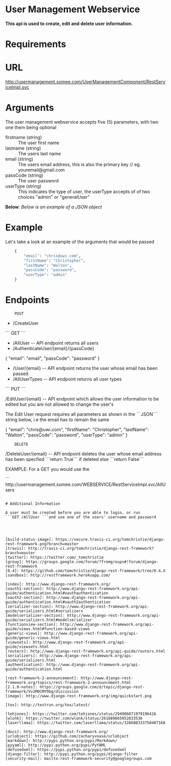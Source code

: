 # User Management Webservice


**This api is used to create, edit and delete user information.**

# Requirements



# URL 

http://usermanagement.somee.com/UserManagementComponent/RestServiceImpl.svc



# Arguments


The user management webservice accepts five (5) parameters, with two one them being optional

<dl>
<dt>firstname  (string) </dt>
  <dd>The user first name</dd>

<dt>lastname  (string)</dt>
  <dd>The users last name  </dd>

<dt>email  (string) </dt>
  <dd>The users email address, this is also the primary key // eg. youremail@gmail.com</dd>

<dt>passCode (string)</dt>
  <dd>The user password</dd>

<dt>userType (string)</dt>
  <dd>This indicates the type of user, the userType accepts of of two choices "admin" or "generalUser"</dd>


**Below**: *Below is an example of a JSON object*

# Example

Let's take a look at an example of the arguments that would be passed


```python
	{
		"email": "chris@uwi.com",
		"firstName": "Christopher",
		"lastName": "Walton",
		"passCode": "password",
		"userType": "admin"
	}

```
# Endpoints

```
    POST
```
<ul>
<li>/CreateUser</li>
</ul>
```
    GET
```
<ul>
<li>/AllUser      -- API endpoint returns all users</li>
<li>/AuthenticateUser/{email}/{passCode}</li>
</ul>
		{ 
		"email": "email",
		"passCode": "password"
		}
<ul>		
<li>/User/{email}	-- API endpoint returns the user whose email has been passed </li>
<li>/AllUserTypes	-- API endpoint returns all user types </li>
</ul>
```
    PUT
```
<p>/EditUser/{email}   -- API endpoint which allows the user information to be edited but you are not allowed to change the user's </p>

<p>
	The Edit User request requires all parameters as shown in the ```JSON``` string below, i.e the email has to remain the same 
</p>
	{
		"email": "chris@uwi.com",
		"firstName": "Christopher",
		"lastName": "Walton",
		"passCode": "password",
		"userType": "admin"
	}



```
    DELETE
```
<p>/DeleteUser/{email}  -- API endpoint deletes the user whose email address has been specfied  ```return True``` if deleted else ```return False```</p>

<p>
	 EXAMPLE: For a GET you would use the 	
</p>
```
	http://usermanagement.somee.com/WEBSERVICE/RestServiceImpl.svc/AllUsers

```

# Additional Information

A user must be created before you are able to login, or run
```GET /AllUser ```and use one of the users' username and password




[build-status-image]: https://secure.travis-ci.org/tomchristie/django-rest-framework.png?branch=master
[travis]: http://travis-ci.org/tomchristie/django-rest-framework?branch=master
[twitter]: https://twitter.com/_tomchristie
[group]: https://groups.google.com/forum/?fromgroups#!forum/django-rest-framework
[0.4]: https://github.com/tomchristie/django-rest-framework/tree/0.4.X
[sandbox]: http://restframework.herokuapp.com/

[index]: http://www.django-rest-framework.org/
[oauth1-section]: http://www.django-rest-framework.org/api-guide/authentication.html#oauthauthentication
[oauth2-section]: http://www.django-rest-framework.org/api-guide/authentication.html#oauth2authentication
[serializer-section]: http://www.django-rest-framework.org/api-guide/serializers.html#serializers
[modelserializer-section]: http://www.django-rest-framework.org/api-guide/serializers.html#modelserializer
[functionview-section]: http://www.django-rest-framework.org/api-guide/views.html#function-based-views
[generic-views]: http://www.django-rest-framework.org/api-guide/generic-views.html
[viewsets]: http://www.django-rest-framework.org/api-guide/viewsets.html
[routers]: http://www.django-rest-framework.org/api-guide/routers.html
[serializers]: http://www.django-rest-framework.org/api-guide/serializers.html
[authentication]: http://www.django-rest-framework.org/api-guide/authentication.html

[rest-framework-2-announcement]: http://www.django-rest-framework.org/topics/rest-framework-2-announcement.html
[2.1.0-notes]: https://groups.google.com/d/topic/django-rest-framework/Vv2M0CMY9bg/discussion
[image]: http://www.django-rest-framework.org/img/quickstart.png

[tox]: http://testrun.org/tox/latest/

[tehjones]: https://twitter.com/tehjones/status/294986071979196416
[wlonk]: https://twitter.com/wlonk/status/261689665952833536
[laserllama]: https://twitter.com/laserllama/status/328688333750407168

[docs]: http://www.django-rest-framework.org/
[urlobject]: https://github.com/zacharyvoase/urlobject
[markdown]: http://pypi.python.org/pypi/Markdown/
[pyyaml]: http://pypi.python.org/pypi/PyYAML
[defusedxml]: https://pypi.python.org/pypi/defusedxml
[django-filter]: http://pypi.python.org/pypi/django-filter
[security-mail]: mailto:rest-framework-security@googlegroups.com